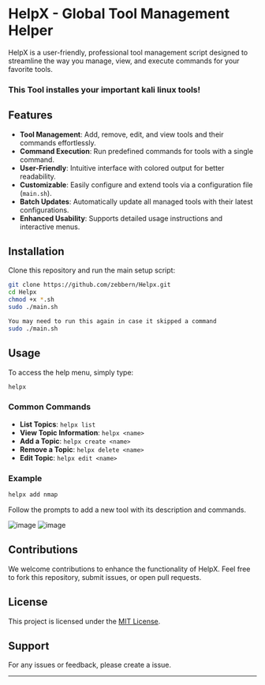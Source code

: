 # HelpX - Global Tool Management Helper

HelpX is a user-friendly, professional tool management script designed to streamline the way you manage, view, and execute commands for your favorite tools. 

### This Tool installes your important kali linux tools!

## Features

- **Tool Management**: Add, remove, edit, and view tools and their commands effortlessly.
- **Command Execution**: Run predefined commands for tools with a single command.
- **User-Friendly**: Intuitive interface with colored output for better readability.
- **Customizable**: Easily configure and extend tools via a configuration file (`main.sh`).
- **Batch Updates**: Automatically update all managed tools with their latest configurations.
- **Enhanced Usability**: Supports detailed usage instructions and interactive menus.

## Installation

Clone this repository and run the main setup script:

```bash
git clone https://github.com/zebbern/Helpx.git
cd Helpx
chmod +x *.sh
sudo ./main.sh

You may need to run this again in case it skipped a command
sudo ./main.sh
```

## Usage

To access the help menu, simply type:

```bash
helpx
```

### Common Commands

- **List Topics**: `helpx list`
- **View Topic Information**: `helpx <name>`
- **Add a Topic**: `helpx create <name>`
- **Remove a Topic**: `helpx delete <name>`
- **Edit Topic**: `helpx edit <name>`

### Example

```bash
helpx add nmap
```
Follow the prompts to add a new tool with its description and commands.

![image](https://github.com/user-attachments/assets/f3933d1d-0f90-485f-913b-c8da808fda03)
![image](https://github.com/user-attachments/assets/4ea44617-d7e3-4a12-ac4d-99cd556d5f23)

## Contributions

We welcome contributions to enhance the functionality of HelpX. Feel free to fork this repository, submit issues, or open pull requests.

## License

This project is licensed under the [MIT License](LICENSE).

## Support

For any issues or feedback, please create a issue.

---

